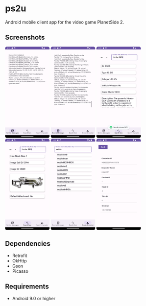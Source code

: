 # ps2u
Android mobile client app for the video game PlanetSide 2.
## Screenshots
<img src="https://raw.githubusercontent.com/RaigZ/ps2u/main/docs/screenshots/smessages1.png" width = 145>
<img src="https://raw.githubusercontent.com/RaigZ/ps2u/main/docs/screenshots/smessages2.png" width = 145>
<img src="https://raw.githubusercontent.com/RaigZ/ps2u/main/docs/screenshots/item1.png" width = 145>
<img src="https://raw.githubusercontent.com/RaigZ/ps2u/main/docs/screenshots/item2.png" width = 145>
<img src="https://raw.githubusercontent.com/RaigZ/ps2u/main/docs/screenshots/character1.png" width = 145>
<img src="https://raw.githubusercontent.com/RaigZ/ps2u/main/docs/screenshots/character2.png" width = 145>

## Dependencies
* Retrofit
* OkHttp
* Gson
* Picasso

## Requirements
* Android 9.0 or higher